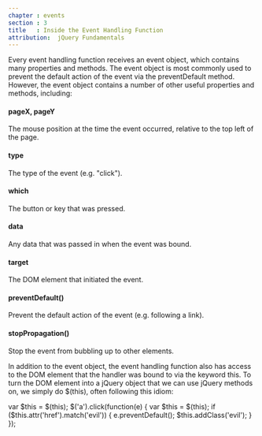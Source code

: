 ```yaml
---
chapter : events
section : 3
title   : Inside the Event Handling Function
attribution:  jQuery Fundamentals
---
```

Every event handling function receives an event object, which contains many
properties and methods.  The event object is most commonly used to prevent the
default action of the event via the preventDefault method.  However, the event
object contains a number of other useful properties and methods, including:

#### pageX, pageY

The mouse position at the time the event occurred, relative to the top left of
the page.

#### type

The type of the event (e.g. "click").

#### which

The button or key that was pressed.

#### data

Any data that was passed in when the event was bound.

#### target

The DOM element that initiated the event.

#### preventDefault()

Prevent the default action of the event (e.g. following a link).

#### stopPropagation()

Stop the event from bubbling up to other elements.

In addition to the event object, the event handling function also has access to
the DOM element that the handler was bound to via the keyword this.  To turn
the DOM element into a jQuery object that we can use jQuery methods on, we
simply do $(this), often following this idiom:

<javascript>
    var $this = $(this);
</javascript>

<javascript caption="Preventing a link from being followed">
    $('a').click(function(e) {
        var $this = $(this);
        if ($this.attr('href').match('evil')) {
            e.preventDefault();
            $this.addClass('evil');
        }
    });
</javascript>
